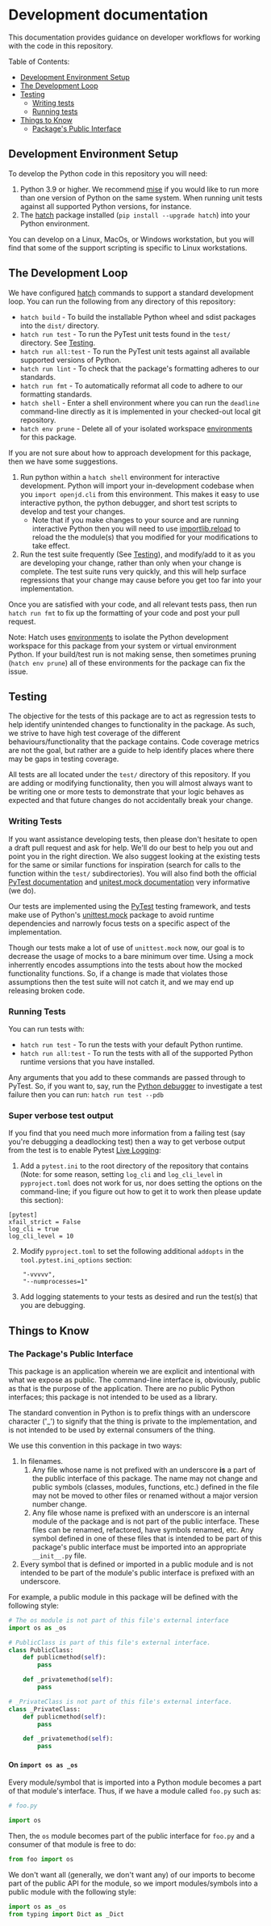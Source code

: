 # Development documentation

This documentation provides guidance on developer workflows for working with the code in this repository.

Table of Contents:
* [Development Environment Setup](#development-environment-setup)
* [The Development Loop](#the-development-loop)
* [Testing](#testing)
   * [Writing tests](#writing-tests)
   * [Running tests](#running-tests)
* [Things to Know](#things-to-know)
   * [Package's Public Interface](#the-packages-public-interface)

## Development Environment Setup

To develop the Python code in this repository you will need:

1. Python 3.9 or higher. We recommend [mise](https://github.com/jdx/mise) if you would like to run more than one version
   of Python on the same system. When running unit tests against all supported Python versions, for instance.
2. The [hatch](https://github.com/pypa/hatch) package installed (`pip install --upgrade hatch`) into your Python environment. 

You can develop on a Linux, MacOs, or Windows workstation, but you will find that some of the support scripting is specific to
Linux workstations.

## The Development Loop

We have configured [hatch](https://github.com/pypa/hatch) commands to support a standard development loop. You can run the following
from any directory of this repository:

* `hatch build` - To build the installable Python wheel and sdist packages into the `dist/` directory.
* `hatch run test` - To run the PyTest unit tests found in the `test/` directory. See [Testing](#testing).
* `hatch run all:test` - To run the PyTest unit tests against all available supported versions of Python.
* `hatch run lint` - To check that the package's formatting adheres to our standards.
* `hatch run fmt` - To automatically reformat all code to adhere to our formatting standards.
* `hatch shell` - Enter a shell environment where you can run the `deadline` command-line directly as it is implemented in your
  checked-out local git repository.
* `hatch env prune` - Delete all of your isolated workspace [environments](https://hatch.pypa.io/1.12/environment/) 
   for this package.

If you are not sure about how to approach development for this package, then we have some suggestions.

1. Run python within a `hatch shell` environment for interactive development. Python will import your in-development
   codebase when you `import openjd.cli` from this environment. This makes it easy to use interactive python, the python
   debugger, and short test scripts to develop and test your changes. 
   * Note that if you make changes to your source and are running interactive Python then you will need to use
    [importlib.reload](https://docs.python.org/3/library/importlib.html#importlib.reload) to reload the the module(s) that
    you modified for your modifications to take effect.
2. Run the test suite frequently (See [Testing](#testing)), and modify/add to it as you are developing your change, rather than
   only when your change is complete. The test suite runs very quickly, and this will help surface regressions that your change may
   cause before you get too far into your implementation.

Once you are satisfied with your code, and all relevant tests pass, then run `hatch run fmt` to fix up the formatting of
your code and post your pull request.

Note: Hatch uses [environments](https://hatch.pypa.io/1.12/environment/) to isolate the Python development workspace
for this package from your system or virtual environment Python. If your build/test run is not making sense, then
sometimes pruning (`hatch env prune`) all of these environments for the package can fix the issue.

## Testing

The objective for the tests of this package are to act as regression tests to help identify unintended changes to
functionality in the package. As such, we strive to have high test coverage of the different behaviours/functionality
that the package contains. Code coverage metrics are not the goal, but rather are a guide to help identify places
where there may be gaps in testing coverage.

All tests are all located under the `test/` directory of this repository. If you are adding or modifying
functionality, then you will almost always want to be writing one or more tests to demonstrate that your
logic behaves as expected and that future changes do not accidentally break your change.

### Writing Tests

If you want assistance developing tests, then please don't hesitate to open a draft pull request and ask for help.
We'll do our best to help you out and point you in the right direction. We also suggest looking at the existing tests
for the same or similar functions for inspiration (search for calls to the function within the `test/`
subdirectories). You will also find both the official [PyTest documentation](https://docs.pytest.org/en/stable/)
and [unitest.mock documentation](https://docs.python.org/3.8/library/unittest.mock.html) very informative (we do).

Our tests are implemented using the [PyTest](https://docs.pytest.org/en/stable/) testing framework,
and tests make use of Python's [unittest.mock](https://docs.python.org/3.8/library/unittest.mock.html)
package to avoid runtime dependencies and narrowly focus tests on a specific aspect of the implementation. 

Though our tests make a lot of use of `unittest.mock` now, our goal is to decrease the usage of mocks to a bare minimum
over time. Using a mock inherrently encodes assumptions into the tests about how the mocked functionality functions. So,
if a change is made that violates those assumptions then the test suite will not catch it, and we may end up releasing broken code.

### Running Tests

You can run tests with:

* `hatch run test` - To run the tests with your default Python runtime.
* `hatch run all:test` - To run the tests with all of the supported Python runtime versions that you have installed.

Any arguments that you add to these commands are passed through to PyTest. So, if you want to, say, run the
[Python debugger](https://docs.python.org/3/library/pdb.html) to investigate a test failure then you can run: `hatch run test --pdb`

### Super verbose test output

If you find that you need much more information from a failing test (say you're debugging a
deadlocking test) then a way to get verbose output from the test is to enable Pytest
[Live Logging](https://docs.pytest.org/en/latest/how-to/logging.html#live-logs):

1. Add a `pytest.ini` to the root directory of the repository that contains (Note: for some reason,
setting `log_cli` and `log_cli_level` in `pyproject.toml` does not work for us, nor does setting the options
on the command-line; if you figure out how to get it to work then please update this section):
```
[pytest]
xfail_strict = False
log_cli = true
log_cli_level = 10
```
2. Modify `pyproject.toml` to set the following additional `addopts` in the `tool.pytest.ini_options` section:
```
    "-vvvvv",
    "--numprocesses=1"
```
3. Add logging statements to your tests as desired and run the test(s) that you are debugging.

## Things to Know

### The Package's Public Interface

This package is an application wherein we are explicit and intentional with what we expose as public.
The command-line interface is, obviously, public as that is the purpose of the application. There are
no public Python interfaces; this package is not intended to be used as a library.

The standard convention in Python is to prefix things with an underscore character ('_') to
signify that the thing is private to the implementation, and is not intended to be used by
external consumers of the thing.

We use this convention in this package in two ways:

1. In filenames.
    1. Any file whose name is not prefixed with an underscore **is** a part of the public
    interface of this package. The name may not change and public symbols (classes, modules,
    functions, etc.) defined in the file may not be moved to other files or renamed without a
    major version number change.
    2. Any file whose name is prefixed with an underscore is an internal module of the package
    and is not part of the public interface. These files can be renamed, refactored, have symbols
    renamed, etc. Any symbol defined in one of these files that is intended to be part of this
    package's public interface must be imported into an appropriate `__init__.py` file.
2. Every symbol that is defined or imported in a public module and is not intended to be part
   of the module's public interface is prefixed with an underscore.

For example, a public module in this package will be defined with the following style:

```python
# The os module is not part of this file's external interface
import os as _os

# PublicClass is part of this file's external interface.
class PublicClass:
    def publicmethod(self):
        pass

    def _privatemethod(self):
        pass

# _PrivateClass is not part of this file's external interface.
class _PrivateClass:
    def publicmethod(self):
        pass

    def _privatemethod(self):
        pass
```

#### On `import os as _os`

Every module/symbol that is imported into a Python module becomes a part of that module's interface.
Thus, if we have a module called `foo.py` such as:

```python
# foo.py

import os
```

Then, the `os` module becomes part of the public interface for `foo.py` and a consumer of that module
is free to do:

```python
from foo import os
```

We don't want all (generally, we don't want any) of our imports to become part of the public API for
the module, so we import modules/symbols into a public module with the following style:

```python
import os as _os
from typing import Dict as _Dict
```